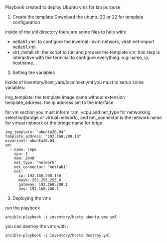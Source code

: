Playbook created to deploy Ubuntu vms for lab purpose 


1) Create the template
Download the ubuntu 20 or 22 for template configuration

inside of the util directory there are some files to help with: 

* netlab1.xml: to configure the invernal libvirt network, virsh net-import netlab1.xml.
* virt_install.sh: the script to run and prepare the template vm, this step is interactive with the terminal to configure everything. e.g: name, ip, hostname...


2) Setting the variables 

Inside of inventory/host_vars/localhost.yml you must to setup some variables: 


img_template: the template image name without extension
template_address: the ip address set to the interface

for vm section you must inform ram, vcpu and net_type for networking selection(bridge or virtual network), and net_connector is the network name for virtual network or the bridge name for brige. 

```
img_template: "ubuntu20.04"
template_address: "192.168.200.10"
osvariant: ubuntu20.04
vm:
  - name: repo
    cpu: 1
    mem: 2048
    net_type: "network"
    net_connector: "netlab1"
    net:
      ip: 192.168.200.150
      mask: 255.255.255.0
      gateway: 192.168.200.1
      dns: 192.168.200.1
```


3) Deploying the vms

run the playbook 

```
ansible-playbook -i inventory/hosts ubuntu_vms.yml
```

you can destroy the vms with : 

```
ansible-playbook -i inventory/hosts destroy.yml
```
